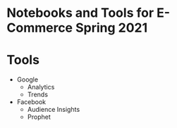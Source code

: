 # Notebooks and Tools for E-Commerce Spring 2021

# Tools
- Google 
	- Analytics
	- Trends
- Facebook 
	- Audience Insights
	- Prophet

